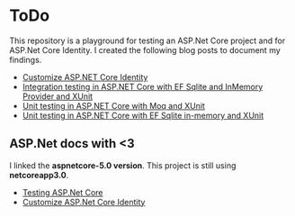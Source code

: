 # ToDo

This repository is a playground for testing an ASP.Net Core project and for ASP.Net Core Identity. I created the following blog posts to document my findings.

- [Customize ASP.NET Core Identity][1]
- [Integration testing in ASP.NET Core with EF Sqlite and InMemory Provider and XUnit][2]
- [Unit testing in ASP.NET Core with Moq and XUnit][3]
- [Unit testing in ASP.NET Core with EF Sqlite in-memory and XUnit][4]

[1]: https://raaaimund.github.io/tech/2019/05/13/customize-asp-net-core-identity/
[2]: https://raaaimund.github.io/tech/2019/05/08/aspnet-core-integration-testing/
[3]: https://raaaimund.github.io/tech/2019/05/07/aspnet-core-unit-testing-moq/
[4]: https://raaaimund.github.io/tech/2019/05/07/aspnet-core-unit-testing-inmemory/

## ASP.Net docs with <3

I linked the **aspnetcore-5.0 version**. This project is still using **netcoreapp3.0**.

- [Testing ASP.Net Core][5]
- [Customize ASP.Net Core Identity][6]

[5]: https://docs.microsoft.com/en-us/aspnet/core/test/razor-pages-tests?view=aspnetcore-5.0
[6]: https://docs.microsoft.com/en-us/aspnet/core/security/authentication/customize-identity-model?view=aspnetcore-5.0